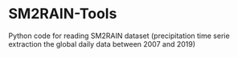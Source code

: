 # SM2RAIN-Tools
Python code for reading SM2RAIN dataset (precipitation time serie extraction the global daily data between 2007 and 2019)
